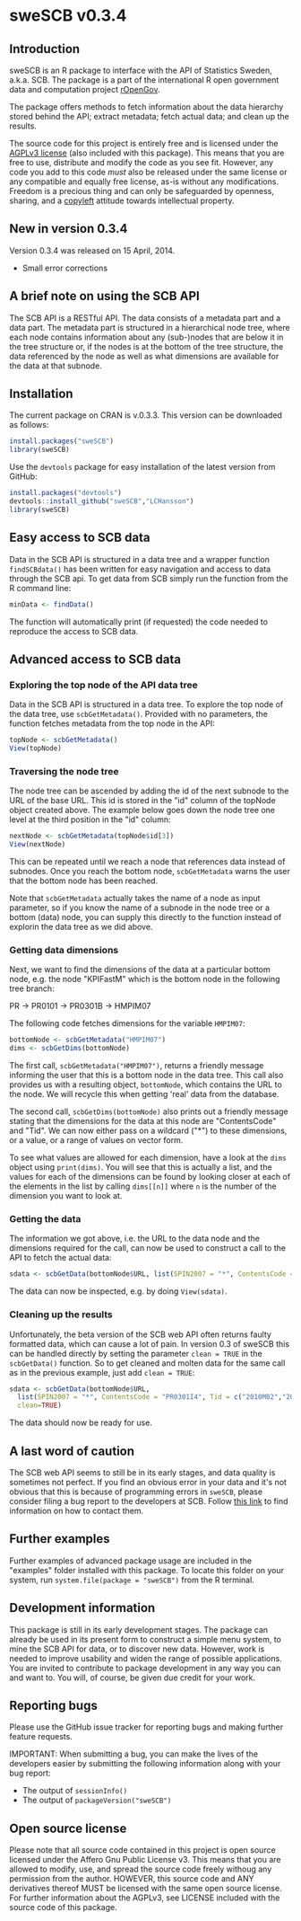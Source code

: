 sweSCB v0.3.4
=======

## Introduction
sweSCB is an R package to interface with the API of Statistics Sweden, a.k.a. SCB. The package is a part of the international R open government data and computation project [rOpenGov](http://ropengov.github.io/).

The package offers methods to fetch information about the data hierarchy stored behind the API; extract metadata; fetch actual data; and clean up the results.

The source code for this project is entirely free and is licensed under the [AGPLv3 license](http://www.gnu.org/licenses/agpl-3.0.html) (also included with this package). This means that you are free to use, distribute and modify the code as you see fit. However, any code you add to this code _must_ also be released under the same license or any compatible and equally free license, as-is without any modifications. Freedom is a precious thing and can only be safeguarded by openness, sharing, and a [copyleft](http://en.wikipedia.org/wiki/Copyleft) attitude towards intellectual property.

## New in version 0.3.4
Version 0.3.4 was released on 15 April, 2014.  

- Small error corrections

## A brief note on using the SCB API
The SCB API is a RESTful API. The data consists of a metadata part and a data part. The metadata part is structured in a hierarchical node tree, where each node contains information about any (sub-)nodes that are below it in the tree structure or, if the nodes is at the bottom of the tree structure, the data referenced by the node as well as what dimensions are available for the data at that subnode.

## Installation
The current package on CRAN is v.0.3.3. This version can be downloaded as follows:
```r
install.packages("sweSCB")
library(sweSCB)
```

Use the `devtools` package for easy installation of the latest version from GitHub:
```r
install.packages("devtools")
devtools::install_github("sweSCB","LCHansson")
library(sweSCB)
```

## Easy access to SCB data
Data in the SCB API is structured in a data tree and a wrapper function `findSCBdata()` has been written for easy navigation and access to data through the SCB api. To get data from SCB simply run the function from the R command line:
```r
minData <- findData()
```
The function will automatically print (if requested) the code needed to reproduce the access to SCB data.


## Advanced access to SCB data
### Exploring the top node of the API data tree
Data in the SCB API is structured in a data tree. To explore the top node of the data tree, use `scbGetMetadata()`. Provided with no parameters, the function fetches metadata from the top node in the API:
```r
topNode <- scbGetMetadata()
View(topNode)
```

### Traversing the node tree
The node tree can be ascended by adding the id of the next subnode to the URL of the base URL. This id is stored in the "id" column of the topNode object created above. The example below goes down the node tree one level at the third position in the "id" column:

```r
nextNode <- scbGetMetadata(topNode$id[3])
View(nextNode)
```
This can be repeated until we reach a node that references data instead of subnodes. Once you reach the bottom node, `scbGetMetadata` warns the user that the bottom node has been reached.

Note that `scbGetMetadata` actually takes the name of a node as input parameter, so if you know the name of a subnode in the node tree or a bottom (data) node, you can supply this directly to the function instead of explorin the data tree as we did above.

### Getting data dimensions
Next, we want to find the dimensions of the data at a particular bottom node, e.g. the node "KPIFastM" which is the bottom node in the following tree branch:

PR -> PR0101 -> PR0301B -> HMPIM07

The following code fetches dimensions for the variable `HMPIM07`:

```r
bottomNode <- scbGetMetadata("HMPIM07")
dims <- scbGetDims(bottomNode)
```

The first call, `scbGetMetadata("HMPIM07")`, returns a friendly message informing the user that this is a bottom node in the data tree. This call also provides us with a resulting object, `bottomNode`, which contains the URL to the node. We will recycle this when getting 'real' data from the database.

The second call, `scbGetDims(bottomNode)` also prints out a friendly message stating that the dimensions for the data at this node are "ContentsCode" and "Tid". We can now either pass on a wildcard ("*") to these dimensions, or a value, or a range of values on vector form.

To see what values are allowed for each dimension, have a look at the `dims` object using `print(dims)`. You will see that this is actually a list, and the values for each of the dimensions can be found by looking closer at each of the elements in the list by calling `dims[[n]]` where `n` is the number of the dimension you want to look at.

### Getting the data
The information we got above, i.e. the URL to the data node and the dimensions required for the call, can now be used to construct a call to the API to fetch the actual data:
```r
sdata <- scbGetData(bottomNode$URL, list(SPIN2007 = "*", ContentsCode = "PR0301I4", Tid = c("2010M02","2011M03")))
```

The data can now be inspected, e.g. by doing `View(sdata)`.


### Cleaning up the results
Unfortunately, the beta version of the SCB web API often returns faulty formatted data, which can cause a lot of pain. In version 0.3 of sweSCB this can be handled directly by setting the parameter `clean = TRUE` in the `scbGetData()` function. So to get cleaned and molten data for the same call as in the previous example, just add `clean = TRUE`:
```r
sdata <- scbGetData(bottomNode$URL, 
  list(SPIN2007 = "*", ContentsCode = "PR0301I4", Tid = c("2010M02","2011M03")),
  clean=TRUE)
```
The data should now be ready for use. 

## A last word of caution
The SCB web API seems to still be in its early stages, and data quality is sometimes not perfect. If you find an obvious error in your data and it's not obvious that this is because of programming errors in `sweSCB`, please consider filing a bug report to the developers at SCB. Follow [this link](http://www.scb.se/api) to find information on how to contact them.

## Further examples
Further examples of advanced package usage are included in the "examples" folder installed with this package. To locate this folder on your system, run `system.file(package = "sweSCB")` from the R terminal.

## Development information
This package is still in its early development stages. The package can already be used in its present form to construct a simple menu system, to mine the SCB API for data, or to discover new data. However, work is needed to improve usability and widen the range of possible applications. You are invited to contribute to package development in any way you can and want to. You will, of course, be given due credit for your work.

## Reporting bugs
Please use the GitHub issue tracker for reporting bugs and making further feature requests.

IMPORTANT: When submitting a bug, you can make the lives of the developers easier by submitting the following information along with your bug report:
- The output of `sessionInfo()`
- The output of `packageVersion("sweSCB")`

## Open source license
Please note that all source code contained in this project is open source licensed under the Affero Gnu Public License v3. This means that you are allowed to modify, use, and spread the source code freely withoug any permission from the author. HOWEVER, this source code and ANY derivatives thereof MUST be licensed with the same open source license. For further information about the AGPLv3, see LICENSE included with the source code of this package.
